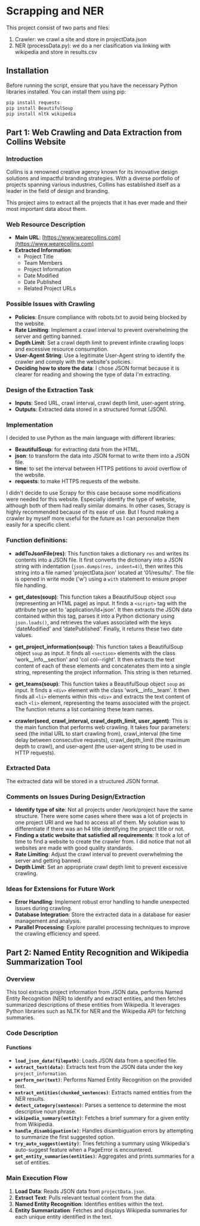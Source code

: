 # Scrapping and NER

This project consist of two parts and files:
1. Crawler: we crawl a site and store in projectData.json
2. NER (processData.py): we do a ner clasification via linking with wikipedia and store in results.csv

## Installation

Before running the script, ensure that you have the necessary Python libraries installed. You can install them using pip:

```bash
pip install requests
pip install BeautifulSoup
pip install nltk wikipedia
```

## Part 1: Web Crawling and Data Extraction from Collins Website

### Introduction

Collins is a renowned creative agency known for its innovative design solutions and impactful branding strategies. With a diverse portfolio of projects spanning various industries, Collins has established itself as a leader in the field of design and branding.

This project aims to extract all the projects that it has ever made and their most important data about them.

### Web Resource Description

- **Main URL**: [https://www.wearecollins.com](https://www.wearecollins.com)
- **Extracted Information**: 
  - Project Title
  - Team Members
  - Project Information
  - Date Modified
  - Date Published
  - Related Project URLs

### Possible Issues with Crawling

- **Policies**: Ensure compliance with robots.txt to avoid being blocked by the website.
- **Rate Limiting**: Implement a crawl interval to prevent overwhelming the server and getting banned.
- **Depth Limit**: Set a crawl depth limit to prevent infinite crawling loops and excessive resource consumption.
- **User-Agent String**: Use a legitimate User-Agent string to identify the crawler and comply with the website's policies.
- **Deciding how to store the data**: I chose JSON format because it is clearer for reading and showing the type of data I'm extracting.

### Design of the Extraction Task

- **Inputs**: Seed URL, crawl interval, crawl depth limit, user-agent string.
- **Outputs**: Extracted data stored in a structured format (JSON).

### Implementation

I decided to use Python as the main language with different libraries:

- **BeautifulSoup**: for extracting data from the HTML.
- **json**: to transform the data into JSON format to write them into a JSON file.
- **time**: to set the interval between HTTPS petitions to avoid overflow of the website.
- **requests**: to make HTTPS requests of the website.

I didn't decide to use Scrapy for this case because some modifications were needed for this website. Especially identify the type of website, although both of them had really similar domains. In other cases, Scrapy is highly recommended because of its ease of use. But I found making a crawler by myself more useful for the future as I can personalize them easily for a specific client.

### Function definitions:

- **addToJsonFile(res)**: This function takes a dictionary `res` and writes its contents into a JSON file. It first converts the dictionary into a JSON string with indentation (`json.dumps(res, indent=4)`), then writes this string into a file named 'projectData.json' located at '01/results/'. The file is opened in write mode ('w') using a `with` statement to ensure proper file handling.

- **get_dates(soup)**: This function takes a BeautifulSoup object `soup` (representing an HTML page) as input. It finds a `<script>` tag with the attribute type set to 'application/ld+json'. It then extracts the JSON data contained within this tag, parses it into a Python dictionary using `json.loads()`, and retrieves the values associated with the keys 'dateModified' and 'datePublished'. Finally, it returns these two date values.

- **get_project_information(soup)**: This function takes a BeautifulSoup object `soup` as input. It finds all `<section>` elements with the class 'work__info__section' and 'col col--right'. It then extracts the text content of each of these elements and concatenates them into a single string, representing the project information. This string is then returned.

- **get_teams(soup)**: This function takes a BeautifulSoup object `soup` as input. It finds a `<div>` element with the class 'work__info__team'. It then finds all `<li>` elements within this `<div>` and extracts the text content of each `<li>` element, representing the teams associated with the project. The function returns a list containing these team names.

- **crawler(seed, crawl_interval, crawl_depth_limit, user_agent)**: This is the main function that performs web crawling. It takes four parameters: seed (the initial URL to start crawling from), crawl_interval (the time delay between consecutive requests), crawl_depth_limit (the maximum depth to crawl), and user-agent (the user-agent string to be used in HTTP requests).

### Extracted Data

The extracted data will be stored in a structured JSON format.

### Comments on Issues During Design/Extraction

- **Identify type of site**: Not all projects under /work/project have the same structure. There were some cases where there was a lot of projects in one project URI and we had to access all of them. My solution was to differentiate if there was an h4 title identifying the project title or not.
- **Finding a static website that satisfied all requirements**: It took a lot of time to find a website to create the crawler from. I did notice that not all websites are made with good quality standards.
- **Rate Limiting**: Adjust the crawl interval to prevent overwhelming the server and getting banned.
- **Depth Limit**: Set an appropriate crawl depth limit to prevent excessive crawling.

### Ideas for Extensions for Future Work

- **Error Handling**: Implement robust error handling to handle unexpected issues during crawling.
- **Database Integration**: Store the extracted data in a database for easier management and analysis.
- **Parallel Processing**: Explore parallel processing techniques to improve the crawling efficiency and speed.

## Part 2: Named Entity Recognition and Wikipedia Summarization Tool

### Overview

This tool extracts project information from JSON data, performs Named Entity Recognition (NER) to identify and extract entities, and then fetches summarized descriptions of these entities from Wikipedia. It leverages Python libraries such as NLTK for NER and the Wikipedia API for fetching summaries.


### Code Description

#### Functions

- **`load_json_data(filepath)`**: Loads JSON data from a specified file.
- **`extract_text(data)`**: Extracts text from the JSON data under the key `project_information`.
- **`perform_ner(text)`**: Performs Named Entity Recognition on the provided text.
- **`extract_entities(chunked_sentences)`**: Extracts named entities from the NER results.
- **`detect_category(sentence)`**: Parses a sentence to determine the most descriptive noun phrase.
- **`wikipedia_summary(entity)`**: Fetches a brief summary for a given entity from Wikipedia.
- **`handle_disambiguation(e)`**: Handles disambiguation errors by attempting to summarize the first suggested option.
- **`try_auto_suggest(entity)`**: Tries fetching a summary using Wikipedia's auto-suggest feature when a PageError is encountered.
- **`get_entity_summaries(entities)`**: Aggregates and prints summaries for a set of entities.

### Main Execution Flow

1. **Load Data**: Reads JSON data from `projectData.json`.
2. **Extract Text**: Pulls relevant textual content from the data.
3. **Named Entity Recognition**: Identifies entities within the text.
4. **Entity Summarization**: Fetches and displays Wikipedia summaries for each unique entity identified in the text.

